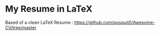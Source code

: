 # My Resume in LaTeX

Based of a clean LaTeX Resume : https://github.com/posquit0/Awesome-CV/tree/master
